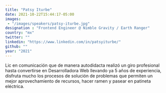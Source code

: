 ```yaml
---
title: "Patsy Iturbe"
date: 2021-10-22T15:44:17-05:00
images: 
 - "/images/speakers/patsy-iturbe.jpg"
designation : "Frontend Engineer @ Nimble Gravity / Earth Ranger"
country: "mx"
twitter: ""
linkedin: "https://www.linkedin.com/in/patsyiturbe/"
github: ""
year: "2021"
---
```


Lic en comunicación que de manera autodidacta realizó un giro profesional hasta convertirse en Desarrolladora Web llevando ya 5 años de experiencia, disfruta mucho los procesos de solución de problemas que permiten un mejor aprovechamiento de recursos, hacer ramen y pasear en patineta eléctrica.


